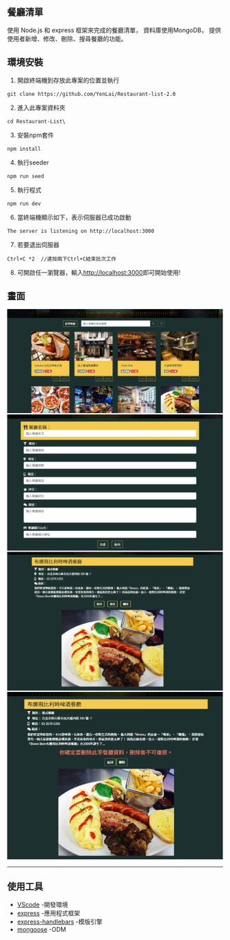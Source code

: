 ## 餐廳清單

使用 Node.js 和 express 框架來完成的餐廳清單，
資料庫使用MongoDB，
提供使用者新增、修改、刪除、搜尋餐廳的功能。


## 環境安裝

1. 開啟終端機到存放此專案的位置並執行
```
git clone https://github.com/YenLai/Restaurant-list-2.0
```
2. 進入此專案資料夾
```
cd Restaurant-List\
```
3. 安裝npm套件
```
npm install
```
4. 執行seeder
```
npm run seed
```
5. 執行程式
```
npm run dev
```
6. 當終端機顯示如下，表示伺服器已成功啟動
```
The server is listening on http://localhost:3000
```
7. 若要退出伺服器
```
Ctrl+C *2  //連按兩下Ctrl+C結束批次工作
```
8. 可開啟任一瀏覽器，輸入[http://localhost:3000](http://localhost:3000)即可開始使用!

## 畫面
![image](https://github.com/YenLai/Restaurant-list-2.0/blob/master/img/Home.PNG)
![image](https://github.com/YenLai/Restaurant-list-2.0/blob/master/img/Create.PNG)
![image](https://github.com/YenLai/Restaurant-list-2.0/blob/master/img/Detail.PNG)
![image](https://github.com/YenLai/Restaurant-list-2.0/blob/master/img/Delete.PNG)

***

## 使用工具

- [VScode](https://code.visualstudio.com/) -開發環境
- [express](https://www.npmjs.com/package/express) -應用程式框架
- [express-handlebars](https://www.npmjs.com/package/express-handlebars) -模版引擎
- [mongoose](https://mongoosejs.com/) -ODM



